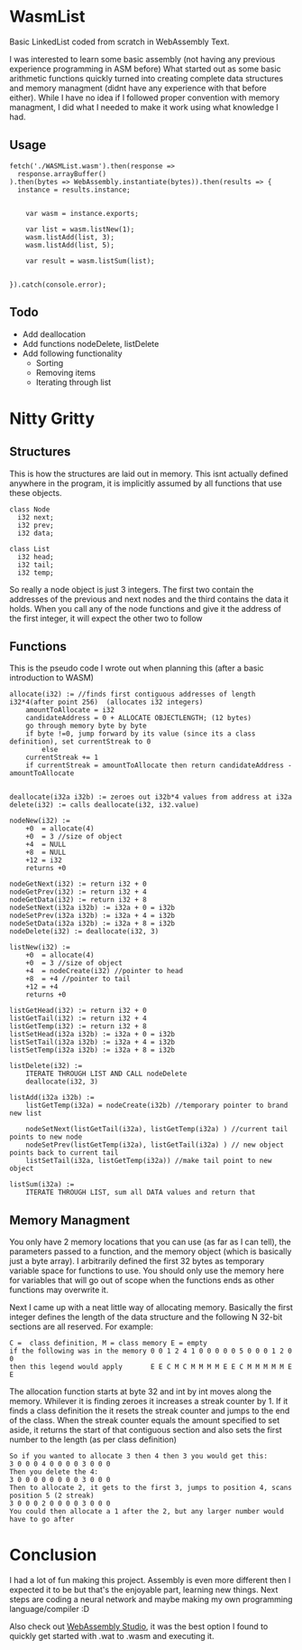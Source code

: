 # WasmList
Basic LinkedList coded from scratch in WebAssembly Text.

I was interested to learn some basic assembly (not having any previous experience programming in ASM before)
What started out as some basic arithmetic functions quickly turned into creating complete data structures and memory managment (didnt have any experience with that before either).
While I have no idea if I followed proper convention with memory managment, I did what I needed to make it work using what knowledge I had.

## Usage
```
fetch('./WASMList.wasm').then(response =>
  response.arrayBuffer()
).then(bytes => WebAssembly.instantiate(bytes)).then(results => {
  instance = results.instance;


	var wasm = instance.exports;

	var list = wasm.listNew(1);
	wasm.listAdd(list, 3);
	wasm.listAdd(list, 5);

	var result = wasm.listSum(list);


}).catch(console.error);

```

## Todo
* Add deallocation
* Add functions nodeDelete, listDelete
* Add following functionality
	* Sorting
	* Removing items
	* Iterating through list

# Nitty Gritty

## Structures
This is how the structures are laid out in memory. This isnt actually defined anywhere in the program, it is implicitly assumed by all functions that use these objects.
```
class Node
  i32 next;
  i32 prev;
  i32 data;

class List
  i32 head;
  i32 tail;
  i32 temp;
```
So really a node object is just 3 integers. The first two contain the addresses of the previous and next nodes and the third contains the data it holds. When you call any of the node functions and give it the address of the first integer, it will expect the other two to follow

## Functions
This is the pseudo code I wrote out when planning this (after a basic introduction to WASM)
```
allocate(i32) := //finds first contiguous addresses of length i32*4(after point 256)  (allocates i32 integers)
	amountToAllocate = i32
	candidateAddress = 0 + ALLOCATE OBJECTLENGTH; (12 bytes)
	go through memory byte by byte
	if byte !=0, jump forward by its value (since its a class definition), set currentStreak to 0
		else
	currentStreak += 1
	if currentStreak = amountToAllocate then return candidateAddress - amountToAllocate


deallocate(i32a i32b) := zeroes out i32b*4 values from address at i32a
delete(i32) := calls deallocate(i32, i32.value)

nodeNew(i32) :=
	+0  = allocate(4)
	+0  = 3 //size of object
	+4  = NULL
	+8  = NULL
	+12 = i32
    returns +0

nodeGetNext(i32) := return i32 + 0
nodeGetPrev(i32) := return i32 + 4
nodeGetData(i32) := return i32 + 8
nodeSetNext(i32a i32b) := i32a + 0 = i32b
nodeSetPrev(i32a i32b) := i32a + 4 = i32b
nodeSetData(i32a i32b) := i32a + 8 = i32b
nodeDelete(i32) := deallocate(i32, 3)

listNew(i32) :=
	+0  = allocate(4)
	+0  = 3 //size of object
	+4  = nodeCreate(i32) //pointer to head
	+8  = +4 //pointer to tail
	+12 = +4
	returns +0

listGetHead(i32) := return i32 + 0
listGetTail(i32) := return i32 + 4
listGetTemp(i32) := return i32 + 8
listSetHead(i32a i32b) := i32a + 0 = i32b
listSetTail(i32a i32b) := i32a + 4 = i32b
listSetTemp(i32a i32b) := i32a + 8 = i32b

listDelete(i32) :=
	ITERATE THROUGH LIST AND CALL nodeDelete
    deallocate(i32, 3)

listAdd(i32a i32b) :=
	listGetTemp(i32a) = nodeCreate(i32b) //temporary pointer to brand new list
    
    nodeSetNext(listGetTail(i32a), listGetTemp(i32a) ) //current tail points to new node
    nodeSetPrev(listGetTemp(i32a), listGetTail(i32a) ) // new object points back to current tail
    listSetTail(i32a, listGetTemp(i32a)) //make tail point to new object

listSum(i32a) :=
	ITERATE THROUGH LIST, sum all DATA values and return that
  ```


## Memory Managment
You only have 2 memory locations that you can use (as far as I can tell), the parameters passed to a function, and the memory object (which is basically just a byte array).
I arbitrarily defined the first 32 bytes as temporary variable space for functions to use. You should only use the memory here for variables that will go out of scope when the functions ends as other functions may overwrite it.

Next I came up with a neat little way of allocating memory. Basically the first integer defines the length of the data structure and the following N 32-bit sections are all reserved.
For example:
```
C =  class definition, M = class memory E = empty
if the following was in the memory 0 0 1 2 4 1 0 0 0 0 0 5 0 0 0 1 2 0 0
then this legend would apply       E E C M C M M M M E E C M M M M M E E
```

The allocation function starts at byte 32 and int by int moves along the memory. Whilever it is finding zeroes it increases a streak counter by 1. If it finds a class definition the it resets the streak counter and jumps to the end of the class.
When the streak counter equals the amount specified to set aside, it returns the start of that contiguous section and also sets the first number to the length (as per class definition)

```
So if you wanted to allocate 3 then 4 then 3 you would get this:
3 0 0 0 4 0 0 0 0 3 0 0 0
Then you delete the 4:
3 0 0 0 0 0 0 0 0 3 0 0 0
Then to allocate 2, it gets to the first 3, jumps to position 4, scans position 5 (2 streak)
3 0 0 0 2 0 0 0 0 3 0 0 0 
You could then allocate a 1 after the 2, but any larger number would have to go after
```

# Conclusion
I had a lot of fun making this project. Assembly is even more different then I expected it to be but that's the enjoyable part, learning new things. Next steps are coding a neural network and maybe making my own programming language/compiler :D

Also check out [WebAssembly Studio](https://webassembly.studio/), it was the best option I found to quickly get started with .wat to .wasm and executing it.

